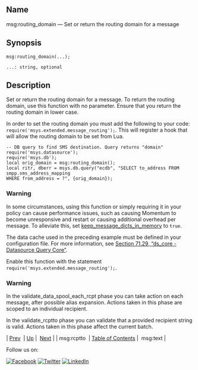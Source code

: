 <a name="lua.ref.msg_routing_domain"></a>
## Name

msg:routing_domain — Set or return the routing domain for a message

<a name="idp16951024"></a>
## Synopsis

`msg:routing_domain(...);`

`...: string, optional`<a name="idp16954000"></a>
## Description

Set or return the routing domain for a message. To return the routing domain, use this function with no parameter. Ensure that you return the routing domain in lower case.

In order to set the routing domain you must add the following to your code: `require('msys.extended.message_routing');`. This will register a hook that will allow the routing domain to be set from Lua.

```
-- DB query to find SMS destination. Query returns "domain"
require('msys.datasource');
require('msys.db');
local orig_domain = msg:routing_domain();
local ritr, dberr = msys.db.query("ecdb", "SELECT to_address FROM smpp.sms_address_mapping
WHERE from_address = ?", {orig_domain});
```

### Warning

In some circumstances, using this function or simply requiring it in your policy can cause performance issues, such as causing Momentum to become unresponsive and restart or causing additional overhead per message. To alleviate this, set [keep_message_dicts_in_memory](conf.ref.keep_message_dicts_in_memory.php "keep_message_dicts_in_memory") to `true`.

The data cache used in the preceding example must be defined in your configuration file. For more information, see [Section 71.29, “ds_core - Datasource Query Core”](modules.ds_core.php "71.29. ds_core - Datasource Query Core").

Enable this function with the statement `require('msys.extended.message_routing');`.

### Warning

In the validate_data_spool_each_rcpt phase you can take action on each message, after possible alias expansion. Actions taken in this phase are scoped to an individual recipient.

In the validate_rcptto phase you can validate that a provided recipient string is valid. Actions taken in this phase affect the current batch.

| [Prev](lua.ref.msg_rcptto.php)  | [Up](lua.function.details.php) |  [Next](lua.ref.msg_text.php) |
| msg:rcptto  | [Table of Contents](index.php) |  msg:text |

Follow us on:

[![Facebook](https://support.messagesystems.com/images/icon-facebook.png)](http://www.facebook.com/messagesystems) [![Twitter](https://support.messagesystems.com/images/icon-twitter.png)](http://twitter.com/#!/MessageSystems) [![LinkedIn](https://support.messagesystems.com/images/icon-linkedin.png)](http://www.linkedin.com/company/message-systems)